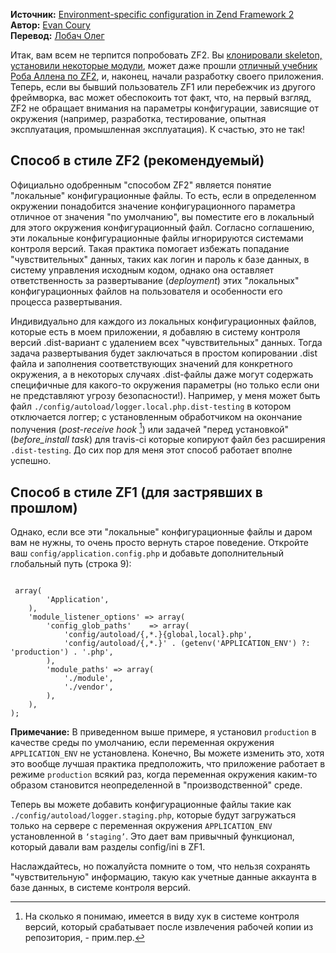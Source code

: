 __Источник:__ [Environment-specific configuration in Zend Framework 2][1]  
__Автор:__ [Evan Coury][2]  
__Перевод:__ [Лобач Олег][3]  

Итак, вам всем не терпится попробовать ZF2. Вы [клонировали skeleton, установили некоторые модули][4], может даже прошли [отличный учебник Роба Аллена по ZF2][5], и, наконец, начали разработку своего приложения. Теперь, если вы бывший пользователь ZF1 или перебежчик из другого фреймворка, вас может обеспокоить тот факт, что, на первый взгляд, ZF2 не обращает внимания на параметры конфигурации, зависящие от окружения (например, разработка, тестирование, опытная эксплуатация, промышленная эксплуатация). К счастью, это не так!

## Способ в стиле ZF2 (рекомендуемый)

Официально одобренным "способом ZF2" является понятие "локальные" конфигурационные файлы. То есть, если в определенном окружении понадобится значение конфигурационного параметра отличное от значения "по умолчанию", вы поместите его в локальный для этого окружения конфигурационный файл. Согласно соглашению, эти локальные конфигурационные файлы игнорируются системами контроля версий. Такая практика помогает избежать попадание "чувствительных" данных, таких как логин и пароль к базе данных, в систему управления исходным кодом, однако она оставляет ответственность за развертывание (_deployment_) этих "локальных" конфигурационных файлов на пользователя и особенности его процесса развертывания.

Индивидуально для каждого из локальных конфигурационных файлов, которые есть в моем приложении, я добавляю в систему контроля версий .dist-вариант с удалением всех "чувствительных" данных. Тогда задача развертывания будет заключаться в простом копировании .dist файла и заполнения соответствующих значений для конкретного окружения, а в некоторых случаях .dist-файлы даже могут содержать специфичные для какого-то окружения параметры (но только если они не представляют угрозу безопасности!). Например, у меня может быть файл `./config/autoload/logger.local.php.dist-testing` в котором отключается логгер; с установленным обработчиком на окончание получения (_post-receive hook_ [^1]) или задачей "перед установкой" (_before_install task_) для travis-ci которые копируют файл без расширения `.dist-testing`. До сих пор для меня этот способ работает вполне успешно.

## Способ в стиле ZF1 (для застрявших в прошлом)

Однако, если все эти "локальные" конфигурационные файлы и даром вам не нужны, то очень просто вернуть старое поведение. Откройте ваш `config/application.config.php` и добавьте дополнительный глобальный путь (строка 9):

<pre lang="php"><code>
<?php
return array(
    'modules' => array(
        'Application',
    ),
    'module_listener_options' => array(
        'config_glob_paths'    => array(
            'config/autoload/{,*.}{global,local}.php',
            'config/autoload/{,*.}' . (getenv('APPLICATION_ENV') ?: 'production') . '.php',
        ),
        'module_paths' => array(
            './module',
            './vendor',
        ),
    ),
);
</code></pre>

**Примечание:** В приведенном выше примере, я установил `production` в качестве среды по умолчанию, если переменная окружения `APPLICATION_ENV` не установлена. Конечно, Вы можете изменить это, хотя это вообще лучшая практика предположить, что приложение работает в режиме `production` всякий раз, когда переменная окружения каким-то образом становится неопределенной в "производственной" среде.

Теперь вы можете добавить конфигурационные файлы такие как `./config/autoload/logger.staging.php`, которые будут загружаться только на сервере с переменная окружения `APPLICATION_ENV` установленной в `‘staging’`. Это дает вам привычный функционал, который давали вам разделы config/ini в ZF1.

Наслаждайтесь, но пожалуйста помните о том, что нельзя сохранять "чувствительную" информацию, такую как учетные данные аккаунта в базе данных, в системе контроля версий.

[1]: http://blog.evan.pro/environment-specific-configuration-in-zend-framework-2
[2]: http://evan.pro/
[3]: http://lobach.info/
[4]: http://blog.evan.pro/getting-started-with-the-zf2-skeleton-and-zfcuser
[5]: http://zf2.readthedocs.org/en/latest/index.html#userguide

[^1]: На сколько я понимаю, имеется в виду хук в системе контроля версий, который срабатывает после извлечения рабочей копии из репозитория, - прим.пер.